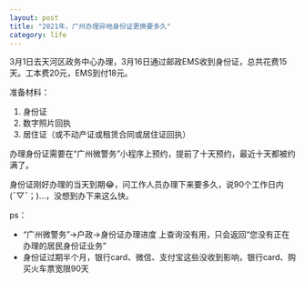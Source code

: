 ```yaml
---
layout: post
title: "2021年，广州办理异地身份证更换要多久"
category: life
---
```


3月1日去天河区政务中心办理，3月16日通过邮政EMS收到身份证，总共花费15天。工本费20元，EMS到付18元。

准备材料：

1. 身份证
2. 数字照片回执
3. 居住证（或不动产证或租赁合同或居住证回执）

办理身份证需要在“广州微警务”小程序上预约，提前了十天预约，最近十天都被约满了。

身份证刚好办理的当天到期😂，问工作人员办理下来要多久，说90个工作日内(ˉ▽ˉ；)...，没想到办下来这么快。

ps：

- “广州微警务”->户政->身份证办理进度 上查询没有用，只会返回“您没有正在办理的居民身份证业务”
- 身份证过期半个月，银行card、微信、支付宝这些没收到影响，银行card、购买火车票宽限90天